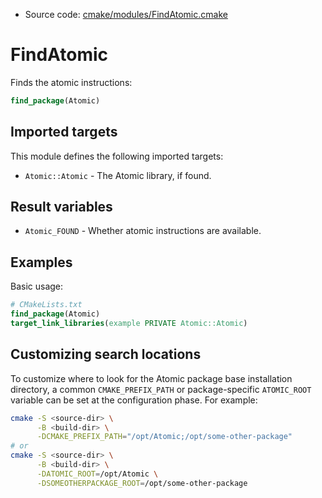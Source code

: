 <!-- This is auto-generated file. -->
* Source code: [cmake/modules/FindAtomic.cmake](https://github.com/petk/php-build-system/blob/master/cmake/cmake/modules/FindAtomic.cmake)

# FindAtomic

Finds the atomic instructions:

```cmake
find_package(Atomic)
```

## Imported targets

This module defines the following imported targets:

* `Atomic::Atomic` - The Atomic library, if found.

## Result variables

* `Atomic_FOUND` - Whether atomic instructions are available.

## Examples

Basic usage:

```cmake
# CMakeLists.txt
find_package(Atomic)
target_link_libraries(example PRIVATE Atomic::Atomic)
```

## Customizing search locations

To customize where to look for the Atomic package base
installation directory, a common `CMAKE_PREFIX_PATH` or
package-specific `ATOMIC_ROOT` variable can be set at
the configuration phase. For example:

```sh
cmake -S <source-dir> \
      -B <build-dir> \
      -DCMAKE_PREFIX_PATH="/opt/Atomic;/opt/some-other-package"
# or
cmake -S <source-dir> \
      -B <build-dir> \
      -DATOMIC_ROOT=/opt/Atomic \
      -DSOMEOTHERPACKAGE_ROOT=/opt/some-other-package
```
